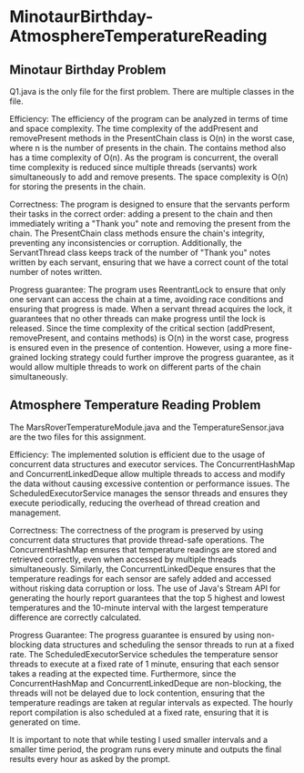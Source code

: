 # MinotaurBirthday-AtmosphereTemperatureReading
## Minotaur Birthday Problem
Q1.java is the only file for the first problem. There are multiple classes in the file.  

Efficiency: The efficiency of the program can be analyzed in terms of time and space complexity. The time complexity of the addPresent and removePresent methods in the PresentChain class is O(n) in the worst case, where n is the number of presents in the chain. The contains method also has a time complexity of O(n). As the program is concurrent, the overall time complexity is reduced since multiple threads (servants) work simultaneously to add and remove presents. The space complexity is O(n) for storing the presents in the chain.  

Correctness: The program is designed to ensure that the servants perform their tasks in the correct order: adding a present to the chain and then immediately writing a "Thank you" note and removing the present from the chain. The PresentChain class methods ensure the chain's integrity, preventing any inconsistencies or corruption. Additionally, the ServantThread class keeps track of the number of "Thank you" notes written by each servant, ensuring that we have a correct count of the total number of notes written.  

Progress guarantee: The program uses ReentrantLock to ensure that only one servant can access the chain at a time, avoiding race conditions and ensuring that progress is made. When a servant thread acquires the lock, it guarantees that no other threads can make progress until the lock is released. Since the time complexity of the critical section (addPresent, removePresent, and contains methods) is O(n) in the worst case, progress is ensured even in the presence of contention. However, using a more fine-grained locking strategy could further improve the progress guarantee, as it would allow multiple threads to work on different parts of the chain simultaneously.  

## Atmosphere Temperature Reading Problem
The MarsRoverTemperatureModule.java and the TemperatureSensor.java are the two files for this assignment.

Efficiency: The implemented solution is efficient due to the usage of concurrent data structures and executor services. The ConcurrentHashMap and ConcurrentLinkedDeque allow multiple threads to access and modify the data without causing excessive contention or performance issues. The ScheduledExecutorService manages the sensor threads and ensures they execute periodically, reducing the overhead of thread creation and management.  

Correctness: The correctness of the program is preserved by using concurrent data structures that provide thread-safe operations. The ConcurrentHashMap ensures that temperature readings are stored and retrieved correctly, even when accessed by multiple threads simultaneously. Similarly, the ConcurrentLinkedDeque ensures that the temperature readings for each sensor are safely added and accessed without risking data corruption or loss. The use of Java's Stream API for generating the hourly report guarantees that the top 5 highest and lowest temperatures and the 10-minute interval with the largest temperature difference are correctly calculated.  

Progress Guarantee: The progress guarantee is ensured by using non-blocking data structures and scheduling the sensor threads to run at a fixed rate. The ScheduledExecutorService schedules the temperature sensor threads to execute at a fixed rate of 1 minute, ensuring that each sensor takes a reading at the expected time. Furthermore, since the ConcurrentHashMap and ConcurrentLinkedDeque are non-blocking, the threads will not be delayed due to lock contention, ensuring that the temperature readings are taken at regular intervals as expected. The hourly report compilation is also scheduled at a fixed rate, ensuring that it is generated on time.  

It is important to note that while testing I used smaller intervals and a smaller time period, the program runs every minute and outputs the final results every hour as asked by the prompt.
